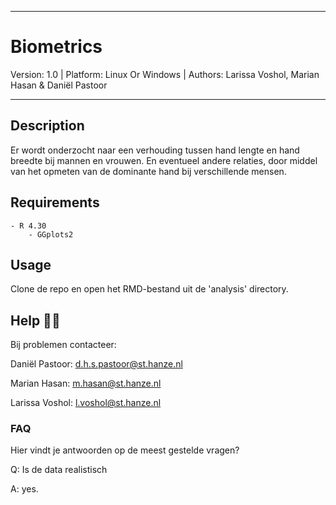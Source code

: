 ______________

# Biometrics
Version: 1.0 | Platform: Linux Or Windows | Authors: Larissa Voshol, Marian Hasan & Daniël Pastoor
________________

## Description

Er wordt onderzocht naar een verhouding tussen hand lengte en hand breedte bij mannen en vrouwen. En eventueel andere relaties, door middel van het opmeten van de dominante hand bij verschillende mensen.

## Requirements

```
- R 4.30
    - GGplots2
```

## Usage
Clone de repo en open het RMD-bestand uit de 'analysis' directory.

## Help 🙋‍♂️ 

Bij problemen contacteer:

Daniël Pastoor: d.h.s.pastoor@st.hanze.nl

Marian Hasan: m.hasan@st.hanze.nl

Larissa Voshol: l.voshol@st.hanze.nl

### FAQ 
Hier vindt je antwoorden op de meest gestelde vragen?

Q: Is de data realistisch

A: yes.
